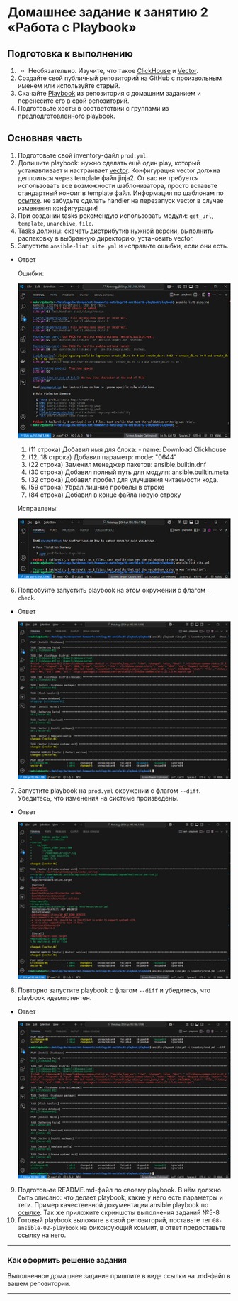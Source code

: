 # Домашнее задание к занятию 2 «Работа с Playbook»

## Подготовка к выполнению

1. * Необязательно. Изучите, что такое [ClickHouse](https://www.youtube.com/watch?v=fjTNS2zkeBs) и [Vector](https://www.youtube.com/watch?v=CgEhyffisLY).
2. Создайте свой публичный репозиторий на GitHub с произвольным именем или используйте старый.
3. Скачайте [Playbook](./playbook/) из репозитория с домашним заданием и перенесите его в свой репозиторий.
4. Подготовьте хосты в соответствии с группами из предподготовленного playbook.

## Основная часть

1. Подготовьте свой inventory-файл `prod.yml`.
2. Допишите playbook: нужно сделать ещё один play, который устанавливает и настраивает [vector](https://vector.dev). Конфигурация vector должна деплоиться через template файл jinja2. От вас не требуется использовать все возможности шаблонизатора, просто вставьте стандартный конфиг в template файл. Информация по шаблонам по [ссылке](https://www.dmosk.ru/instruktions.php?object=ansible-nginx-install). не забудьте сделать handler на перезапуск vector в случае изменения конфигурации!
3. При создании tasks рекомендую использовать модули: `get_url`, `template`, `unarchive`, `file`.
4. Tasks должны: скачать дистрибутив нужной версии, выполнить распаковку в выбранную директорию, установить vector.
5. Запустите `ansible-lint site.yml` и исправьте ошибки, если они есть.

* Ответ

    Ошибки:

    ![](img/08-02-05-01.png)
    
    1. (11 строка) Добавил имя для блока: - name: Download Clickhouse
    2. (12, 18 строка) Добавил параметр: mode: "0644"
    3. (22 строка) Заменил менеджер пакетов: ansible.builtin.dnf
    4. (30 строка) Добавил полный путь для модуля: ansible.builtin.meta
    5. (32 строка) Добавил пробел для улучшения читаемости кода.
    6. (59 строка) Убрал лишние пробелы в строке
    7. (84 строка) Добавил в конце файла новую строку

    Исправлены:

    ![](img/08-02-05-02.png)

6. Попробуйте запустить playbook на этом окружении с флагом `--check`.

* Ответ

    ![](img/08-02-06-01.png)

7. Запустите playbook на `prod.yml` окружении с флагом `--diff`. Убедитесь, что изменения на системе произведены.

* Ответ

    ![](img/08-02-07-01.png)

8. Повторно запустите playbook с флагом `--diff` и убедитесь, что playbook идемпотентен.

* Ответ

    ![](img/08-02-08-01.png)

9. Подготовьте README.md-файл по своему playbook. В нём должно быть описано: что делает playbook, какие у него есть параметры и теги. Пример качественной документации ansible playbook по [ссылке](https://github.com/opensearch-project/ansible-playbook). Так же приложите скриншоты выполнения заданий №5-8
10. Готовый playbook выложите в свой репозиторий, поставьте тег `08-ansible-02-playbook` на фиксирующий коммит, в ответ предоставьте ссылку на него.

---

### Как оформить решение задания

Выполненное домашнее задание пришлите в виде ссылки на .md-файл в вашем репозитории.

---
